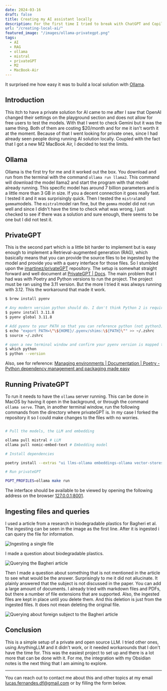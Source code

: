```yaml
---
date: 2024-03-16
draft: false
title: Creating my AI assistant locally
description: For the first time I tried to break with ChatGPT and Copilot to see what I could come up with. 
url: "/creating-local-ai/"
featured_image: "/images/ollama-privategpt.png"
tags:
  - AI
  - RAG
  - ollama
  - mistral
  - privateGPT
  - M2
  - MacBook-Air
---
```


It surprised me how easy it was to build a local solution with [Ollama](https://ollama.com/).

## Introduction

This itch to have a private solution for AI came to me after I saw that OpenAI changed their settings on the playground section and does not allow for free users to test the models. With that I went to check Gemini but it was the same thing. Both of them are costing $20/month and for me it isn't worth it at the moment. Because of that I went looking for private ones, since I had already seen people doing running AI solution locally. Coupled with the fact that I got a new M2 MacBook Air, I decided to test the limits.

## Ollama

Ollama is the first try for me and it worked out the box. You download and run from the terminal with the command `ollama run llama2`. This command will download the model llama2 and start the program with that model already running. This specific model has around 7 billion parameters and is a little more than 3 GB in size. If you a decent connection it goes really fast. I tested it and it was surprisingly quick. Then I tested the `mistral`and `gemma`models.
The `mistral`model ran fine, but the `gemma` model did not run well and since I didn't have the time to check what was wrong, I just checked to see if there was a solution and sure enough, there seems to be one but I did not test it.

## PrivateGPT

This is the second part which is a little bit harder to implement but is easy enough to implement a Retrieval-augmented generation (RAG), which basically means that you can provide the source files to be ingested by the model and provide you with a query interface for those files. So I stumbled upon the [imartinez/privateGPT](https://github.com/imartinez/privateGPT) repository. The setup is somewhat straight forward and well document at [PrivateGPT | Docs](https://docs.privategpt.dev/installation/getting-started/installation).
The main problem that I had was with Poetry and Python versions to run the project. The project must be ran using the 3.11 version. But the more I tried it was always running with 3.12. This the workaround that made it work.

```bash
$ brew install pyenv

# Any modern version python should do. I don't think Python 2 is required any more.
$ pyenv install 3.11.8
$ pyenv global 3.11.8

# Add pyenv to your PATH so that you can reference python (not python3)
$ echo "export PATH=\"\${HOME}/.pyenv/shims:\${PATH}\"" >> ~/.zshrc
$ source ~/.zshrc

# open a new terminal window and confirm your pyenv version is mapped to python
$ which python
$ python --version

```

Also, see for reference: [Managing environments | Documentation | Poetry - Python dependency management and packaging made easy](https://python-poetry.org/docs/managing-environments/#switching-between-environments)

## Running PrivateGPT

To run it needs to have the `ollama` server running. This can be done in MacOS by having it open in the background, or through the command `ollama serve`.
Than, in another terminal window, run the following commands from the directory where privateGPT is. In my case I forked the repository it so I could make changes to the files with no worries.

```bash

# Pull the models, the LLM and embedding

ollama pull mistral # LLM
ollama pull nomic-embed-text # Embedding model

# Install dependencies

poetry install --extras "ui llms-ollama embeddings-ollama vector-stores-qdrant"

# Run privateGPT

PGPT_PROFILES=ollama make run
```

The interface should be available to be viewed by opening the following address on the browser [127.0.0.1:8001](http://127.0.0.1:8001/).

## Ingesting files and queries

I used a article from a research in biodegradable plastics for Bagheri et al. The ingesting can be seen in the image as the first line. After it is ingested i can query the file for information.

![Ingesting a single file](/images/Ingesting%20files%2020240316213238.png)

I made a question about biodegradable plastics.

![Querying the Bagheri article](/images/Querying%20Bagheri%2020240316213653.png)

Then I made a question about something that is not mentioned in the article to see what would be the answer.
Surprisingly to me it did not allucinate. It plainly answered that the subject is not discussed in the paper. You can add a large amount of documents. I already tried with markdown files and PDFs, but there a number of file extensions that are supported. Also, the ingested files are kept in place until you delete them. And this deletion is just from the ingested files. It does not mean deleting the original file.

![Querying about foreign subject to the Bagheri article](/images/Query%20about%20kraft%20paper%2020240316214244.png)

## Conclusion

This is a simple setup of a private and open source LLM. I tried other ones, using AnythingLLM and it didn't work, or it needed workarounds that I don't have the time for. This was the easiest project to set up and there is a lot more that can be done with it. For me, the integration with my Obsidian notes is the next thing that I am aiming to explore.

---
You can reach out to contact me about this and other topics at my email <lucas.fernandes.df@gmail.com> or by filling the form below.


